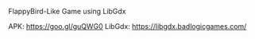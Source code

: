 FlappyBird-Like Game using LibGdx

APK: https://goo.gl/guQWG0
LibGdx: https://libgdx.badlogicgames.com/

